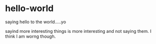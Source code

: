 # hello-world
saying hello to the world.....yo

sayind more interesting things is more interesting and not saying them. I think I am worng though.
